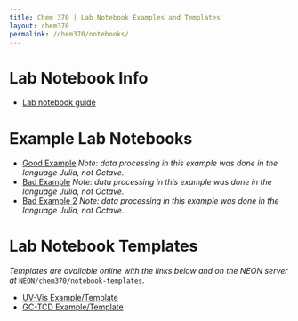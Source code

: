 ```yaml
---
title: Chem 370 | Lab Notebook Examples and Templates
layout: chem370
permalink: /chem370/notebooks/
---
```


# Lab Notebook Info

- [Lab notebook guide]({{site.baseurl}}/chem370/notebooks/notebook-guide)

# Example Lab Notebooks

- [Good Example]({{site.baseurl}}/chem370/notebooks/good-example/) *Note: data processing in this example was done in the language Julia, not Octave.*   
- [Bad Example]({{site.baseurl}}/chem370/notebooks/bad-example/)  *Note: data processing in this example was done in the language Julia, not Octave.*   
- [Bad Example 2]({{site.baseurl}}/chem370/notebooks/bad-example-2/)  *Note: data processing in this example was done in the language Julia, not Octave.*   

# Lab Notebook Templates

*Templates are available online with the links below and on the NEON server at* `NEON/chem370/notebook-templates`.

- [UV-Vis Example/Template]({{site.baseurl}}/chem370/notebooks/uv-vis/)
- [GC-TCD Example/Template]({{site.baseurl}}/chem370/notebooks/gc-tcd/)
